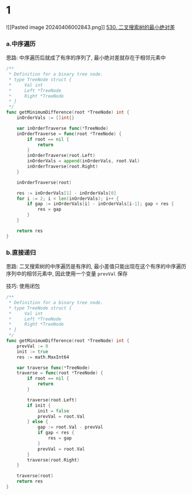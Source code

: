 # 1
![[Pasted image 20240406002843.png]]
[530. 二叉搜索树的最小绝对差](https://leetcode.cn/problems/minimum-absolute-difference-in-bst/)

### a.中序遍历
思路: 中序遍历后就成了有序的序列了, 最小绝对差就存在于相邻元素中
```go
/**
 * Definition for a binary tree node.
 * type TreeNode struct {
 *     Val int
 *     Left *TreeNode
 *     Right *TreeNode
 * }
 */
func getMinimumDifference(root *TreeNode) int {
	inOrderVals := []int{}

	var inOrderTraverse func(*TreeNode)
	inOrderTraverse = func(root *TreeNode) {
		if root == nil {
			return
		}
		inOrderTraverse(root.Left)
		inOrderVals = append(inOrderVals, root.Val)
		inOrderTraverse(root.Right)
	}

	inOrderTraverse(root)

	res := inOrderVals[1] - inOrderVals[0]
	for i := 2; i < len(inOrderVals); i++ {
		if gap := inOrderVals[i] - inOrderVals[i-1]; gap < res {
			res = gap
		}
	}

	return res
}
```

### b.直接递归
思路: 二叉搜索树的中序遍历是有序的, 最小差值只能出现在这个有序的中序遍历序列中的相邻元素中, 因此使用一个变量 `prevVal` 保存

技巧: 使用闭包

```go
/**
 * Definition for a binary tree node.
 * type TreeNode struct {
 *     Val int
 *     Left *TreeNode
 *     Right *TreeNode
 * }
 */
func getMinimumDifference(root *TreeNode) int {
	prevVal := 0
	init := true
	res := math.MaxInt64

	var traverse func(*TreeNode)
	traverse = func(root *TreeNode) {
		if root == nil {
			return
		}

		traverse(root.Left)
		if init {
			init = false
			prevVal = root.Val
		} else {
			gap := root.Val - prevVal
			if gap < res {
				res = gap
			}
			prevVal = root.Val
		}
		traverse(root.Right)
	}

	traverse(root)
	return res
}
```
